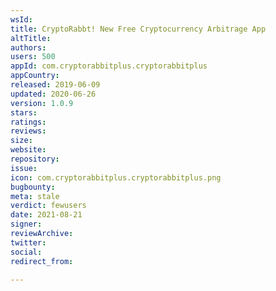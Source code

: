 ```yaml
---
wsId: 
title: CryptoRabbt! New Free Cryptocurrency Arbitrage App
altTitle: 
authors: 
users: 500
appId: com.cryptorabbitplus.cryptorabbitplus
appCountry: 
released: 2019-06-09
updated: 2020-06-26
version: 1.0.9
stars: 
ratings: 
reviews: 
size: 
website: 
repository: 
issue: 
icon: com.cryptorabbitplus.cryptorabbitplus.png
bugbounty: 
meta: stale
verdict: fewusers
date: 2021-08-21
signer: 
reviewArchive: 
twitter: 
social: 
redirect_from: 

---
```


